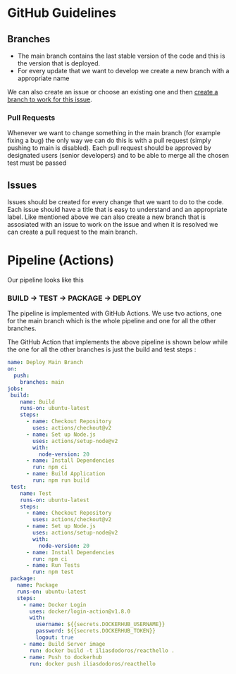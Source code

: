 # GitHub Guidelines

## Branches

- The main branch contains the last stable version of the code and this is the version that is deployed.
- For every update that we want to develop we create a new branch with a appropriate name

We can also create an issue or choose an existing one and then [create a branch to work for this issue](https://docs.github.com/en/issues/tracking-your-work-with-issues/creating-a-branch-for-an-issue "create a branch to work for this issue").
### Pull Requests

Whenever we want to change something in the main branch (for example fixing a bug) the only way we can do this is with a pull request (simply pushing to main is disabled).
Each pull request should be approved by designated users (senior developers) and to be able to merge all the chosen test must be passed 

## Issues

Issues should be created for every change that we want to do to the code. Each issue should have a title that is easy to understand and an appropriate label. Like mentioned above we can also create a new branch that is assosiated with an issue to work on the issue and when it is resolved we can create a pull request to the main branch.           

# Pipeline (Actions)
Our pipeline looks like this 

### BUILD -> TEST -> PACKAGE -> DEPLOY 

The pipeline is implemented with GitHub Actions. We use tvo actions, one for the main branch which is the whole pipeline and one for all the other branches.

The GitHub Action that implements the above pipeline is shown below while the one for all the other branches is just the build and test steps :

```YAML
name: Deploy Main Branch
on:
  push: 
    branches: main
jobs:
 build:
    name: Build
    runs-on: ubuntu-latest
    steps:
      - name: Checkout Repository
        uses: actions/checkout@v2
      - name: Set up Node.js
        uses: actions/setup-node@v2
        with:
          node-version: 20
      - name: Install Dependencies
        run: npm ci
      - name: Build Application
        run: npm run build
 test:
    name: Test
    runs-on: ubuntu-latest
    steps:
      - name: Checkout Repository
        uses: actions/checkout@v2
      - name: Set up Node.js
        uses: actions/setup-node@v2
        with:
          node-version: 20
      - name: Install Dependencies
        run: npm ci
      - name: Run Tests
        run: npm test
 package:
   name: Package
   runs-on: ubuntu-latest
   steps:
     - name: Docker Login
       uses: docker/login-action@v1.8.0
       with:
         username: ${{secrets.DOCKERHUB_USERNAME}}
         password: ${{secrets.DOCKERHUB_TOKEN}}
         logout: true
     - name: Build Server image
       run: docker build -t iliasdodoros/reacthello .
     - name: Push to dockerhub
       run: docker push iliasdodoros/reacthello
```


